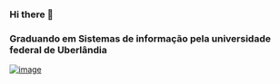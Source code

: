 ### Hi there 👋
### Graduando em Sistemas de informação pela universidade federal de Uberlândia
[![image](https://img.shields.io/badge/JavaScript-323330?style=for-the-badge&logo=javascript&logoColor=F7DF1E)](https://www.google.com/search?gs_ssp=eJzj4tTP1TcwMU02T1JgNGB0YPBiS8_PT89JBQBASQXT&q=google&rlz=1C1YTUH_pt-PTBR1003BR1003&oq=goo&aqs=chrome.1.69i57j46i199i465i512j0i512l7.1431j0j7&sourceid=chrome&ie=UTF-8)
<!--
**ArthurGuardieiro/ArthurGuardieiro** is a ✨ _special_ ✨ repository because its `README.md` (this file) appears on your GitHub profile.

Here are some ideas to get you started:

- 🔭 I’m currently working on ...
- 🌱 I’m currently learning ...
- 👯 I’m looking to collaborate on ...
- 🤔 I’m looking for help with ...
- 💬 Ask me about ...
- 📫 How to reach me: ...
- 😄 Pronouns: ...
- ⚡ Fun fact: ...
-->
